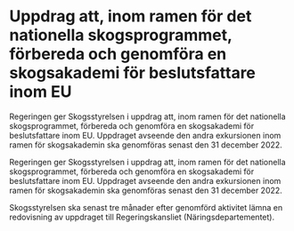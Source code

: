# Uppdrag att, inom ramen för det nationella skogsprogrammet, förbereda och genomföra en skogsakademi för beslutsfattare inom EU

Regeringen ger Skogsstyrelsen i uppdrag att, inom ramen för det nationella skogsprogrammet, förbereda och genomföra en skogsakademi för beslutsfattare inom EU. Uppdraget avseende den andra exkursionen inom ramen för skogsakademin ska genomföras senast den 31 december 2022.

Regeringen ger Skogsstyrelsen i uppdrag att, inom ramen för det nationella skogsprogrammet, förbereda och genomföra en skogsakademi för beslutsfattare inom EU. Uppdraget avseende den andra exkursionen inom ramen för skogsakademin ska genomföras senast den 31 december 2022.

Skogsstyrelsen ska senast tre månader efter genomförd aktivitet lämna en redovisning av uppdraget till Regeringskansliet (Näringsdepartementet).
